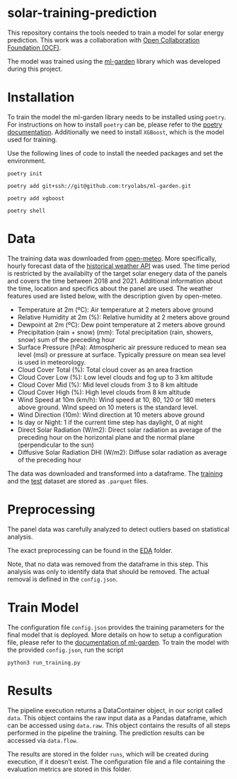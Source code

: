 # solar-training-prediction

This repository contains the tools needed to train a model for solar energy prediction. This work was a collaboration with [Open Collaboration Foundation (OCF)](https://github.com/openclimatefix/Open-Source-Quartz-Solar-Forecast/tree/main).

The model was trained using the [ml-garden](https://github.com/tryolabs/ml-garden) library which was developed during this project.

# Installation

To train the model the ml-garden library needs to be installed using `poetry`. For instructions on how to install `poetry` can be, please refer to the [poetry documentation](https://python-poetry.org/docs/#installing-with-pipx). Additionally we need to install `XGBoost`, which is the model used for training.

Use the following lines of code to install the needed packages and set the environment.

```
poetry init

poetry add git+ssh://git@github.com:tryolabs/ml-garden.git

poetry add xgboost

poetry shell
```

# Data

The training data was downloaded from [open-meteo](https://open-meteo.com/). More specifically, hourly forecast data of the [historical weather API](https://open-meteo.com/en/docs/historical-weather-api) was used. The time period is restricted by the availabilty of the target solar enegery data of the panels and covers the time between 2018 and 2021. Additional information about the time, location and specifics about the panel are used. The weather features used are listed below, with the description given by open-meteo.

- Temperature at 2m (ºC): Air temperature at 2 meters above ground
- Relative Humidity at 2m (%): Relative humidity at 2 meters above ground
- Dewpoint at 2m (ºC): Dew point temperature at 2 meters above ground
- Precipitation (rain + snow) (mm): Total precipitation (rain, showers, snow) sum of the preceding hour
- Surface Pressure (hPa): Atmospheric air pressure reduced to mean sea level (msl) or pressure at surface. Typically pressure on mean sea level is used in meteorology.
- Cloud Cover Total (%): Total cloud cover as an area fraction
- Cloud Cover Low (%): Low level clouds and fog up to 3 km altitude
- Cloud Cover Mid (%): Mid level clouds from 3 to 8 km altitude
- Cloud Cover High (%): High level clouds from 8 km altitude
- Wind Speed at 10m (km/h): Wind speed at 10, 80, 120 or 180 meters above ground. Wind speed on 10 meters is the standard level.
- Wind Direction (10m): Wind direction at 10 meters above ground
- Is day or Night: 1 if the current time step has daylight, 0 at night
- Direct Solar Radiation (W/m2): Direct solar radiation as average of the preceding hour on the horizontal plane and the normal plane (perpendicular to the sun)
- Diffusive Solar Radiation DHI (W/m2): Diffuse solar radiation as average of the preceding hour

The data was downloaded and transformed into a dataframe. The [training](https://drive.google.com/file/d/16b35aP2ML96-8B8CZ1KMjJxrUvAyS6LV/view?usp=sharing) and the [test](https://drive.google.com/file/d/1hYCsWnVWMsKujR-qBIjLlvW2rbPHeftE/view?usp=sharing) dataset are stored as `.parquet` files.

# Preprocessing

The panel data was carefully analyzed to detect outliers based on statistical analysis.

The exact preprocessing can be found in the [EDA](EDA/eda.py) folder.

Note, that no data was removed from the dataframe in this step. This analysis was only to identify data that should be removed. The actual removal is defined in the `config.json`.

# Train Model

The configuration file `config.json` provides the training parameters for the final model that is deployed. More details on how to setup a configuration file, please refer to the [documentation of ml-garden](https://github.com/tryolabs/ml-garden/blob/main/documentation/user_guide.md). To train the model with the provided `config.json`, run the script

```
python3 run_training.py
```

# Results

The pipeline execution returns a DataContainer object, in our script called `data`. This object contains the raw input data as a Pandas dataframe, which can be accessed using `data.raw`. This object contains the results of all steps performed in the pipeline the training. The prediction results can be accessed via `data.flow`.

The results are stored in the folder `runs`, which will be created during execution, if it doesn’t exist. The configuration file and a file containing the evaluation metrics are stored in this folder.
